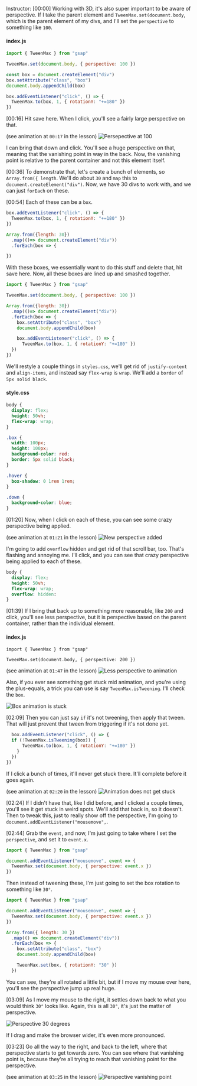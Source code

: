Instructor: [00:00] Working with 3D, it's also super important to be aware of perspective. If I take the parent element and `TweenMax.set(document.body`, which is the parent element of my divs, and I'll set the `perspective` to something like `100`.

#### index.js

```js
import { TweenMax } from "gsap"

TweenMax.set(document.body, { perspective: 100 })

const box = document.createElement("div")
box.setAttribute("class", "box")
document.body.appendChild(box)

box.addEventListener("click", () => {
  TweenMax.to(box, 1, { rotationY: "+=180" })
})
```

[00:16] Hit save here. When I click, you'll see a fairly large perspective on that.

(see animation at `00:17` in the lesson)
![Persepective at 100](https://res.cloudinary.com/dg3gyk0gu/image/upload/v1554515534/transcript-images/control-the-shared-3d-perspective-of-multiple-elements-with-greensock-perspective-100.jpg)

I can bring that down and click. You'll see a huge perspective on that, meaning that the vanishing point in way in the back. Now, the vanishing point is relative to the parent container and not this element itself.

[00:36] To demonstrate that, let's create a bunch of elements, so `Array.from({ length`. We'll do about `30` and `map` this to `document.createElement("div")`. Now, we have 30 divs to work with, and we can just `forEach` on these.

[00:54] Each of these can be a `box`.

```js
box.addEventListener("click", () => {
  TweenMax.to(box, 1, { rotationY: "+=180" })
})

Array.from({length: 30})
  .map(()=> document.createElement("div"))
  .forEach(box => {

})
```

With these boxes, we essentially want to do this stuff and delete that, hit save here. Now, all these boxes are lined up and smashed together.
 
```js
import { TweenMax } from "gsap"

TweenMax.set(document.body, { perspective: 100 })

Array.from({length: 30})
  .map(()=> document.createElement("div"))
  .forEach(box => {
    box.setAttribute("class", "box")
    document.body.appendChild(box)

    box.addEventListener("click", () => {
      TweenMax.to(box, 1, { rotationY: "+=180" })
  })
})

```

We'll restyle a couple things in `styles.css`, we'll get rid of `justify-content` and `align-items`, and instead say `flex-wrap` is `wrap`. We'll add a `border` of `5px solid black`.

#### style.css

```css
body {
  display: flex;
  height: 50vh;
  flex-wrap: wrap;
}

.box {
  width: 100px;
  height: 100px;
  background-color: red;
  border: 5px solid black;
}

.hover {
  box-shadow: 0 1rem 1rem;
}

.down {
  background-color: blue;
}
```

[01:20] Now, when I click on each of these, you can see some crazy perspective being applied.

(see animation at `01:21` in the lesson)
![New perspective added](https://res.cloudinary.com/dg3gyk0gu/image/upload/v1554515534/transcript-images/control-the-shared-3d-perspective-of-multiple-elements-with-greensock-new-perspective.jpg)

I'm going to add `overflow` hidden and get rid of that scroll bar, too. That's flashing and annoying me. I'll click, and you can see that crazy perspective being applied to each of these.

```css
body {
  display: flex;
  height: 50vh;
  flex-wrap: wrap;
  overflow: hidden: 
}
```

[01:39] If I bring that back up to something more reasonable, like `200` and click, you'll see less perspective, but it is perspective based on the parent container, rather than the individual element.

#### index.js

```
import { TweenMax } from "gsap"

TweenMax.set(document.body, { perspective: 200 })
```

(see animation at `01:47` in the lesson)
![Less perspective to animation](https://res.cloudinary.com/dg3gyk0gu/image/upload/v1554515535/transcript-images/control-the-shared-3d-perspective-of-multiple-elements-with-greensock-less-perspective.jpg)

Also, if you ever see something get stuck mid animation, and you're using the plus-equals, a trick you can use is say `TweenMax.isTweening`. I'll check the `box`.

![Box animation is stuck](https://res.cloudinary.com/dg3gyk0gu/image/upload/v1554515534/transcript-images/control-the-shared-3d-perspective-of-multiple-elements-with-greensock-box-animation-stuck.jpg)

[02:09] Then you can just say `if` it's not tweening, then apply that tween. That will just prevent that tween from triggering if it's not done yet.

```js
  box.addEventListener("click", () => {
  if (!TweenMax.isTweening(box)) {
      TweenMax.to(box, 1, { rotationY: "+=180" })  
    }   
  })
})
```

If I click a bunch of times, it'll never get stuck there. It'll complete before it goes again.

(see animation at `02:20` in the lesson)
![Animation does not get stuck](https://res.cloudinary.com/dg3gyk0gu/image/upload/v1554515535/transcript-images/control-the-shared-3d-perspective-of-multiple-elements-with-greensock-animation-does-not-get-stuck.jpg)

[02:24] If I didn't have that, like I did before, and I clicked a couple times, you'll see it get stuck in weird spots. We'll add that back in, so it doesn't. Then to tweak this, just to really show off the perspective, I'm going to `document.addEventListener("mousemove",`.

[02:44] Grab the `event`, and now, I'm just going to take where I set the `perspective`, and set it to `event.x`.

```js
import { TweenMax } from "gsap"

document.addEventListener("mousemove", event => {
  TweenMax.set(document.body, { perspective: event.x })
})
```

Then instead of tweening these, I'm just going to set the box rotation to something like `30°`. 

```js
import { TweenMax } from "gsap"

document.addEventListener("mousemove", event => {
  TweenMax.set(document.body, { perspective: event.x })
})

Array.from({ length: 30 })
  .map(() => document.createElement("div"))
  .forEach(box => {
    box.setAttribute("class", "box")
    document.body.appendChild(box)

    TweenMax.set(box, { rotationY: "30" })
  })
```

You can see, they're all rotated a little bit, but if I move my mouse over here, you'll see the perspective jump up real huge.

[03:09] As I move my mouse to the right, it settles down back to what you would think `30°` looks like. Again, this is all `30°`, it's just the matter of perspective.

![Perspective 30 degrees](https://res.cloudinary.com/dg3gyk0gu/image/upload/v1554515536/transcript-images/control-the-shared-3d-perspective-of-multiple-elements-with-greensock-perspective-30-degrees.jpg)

If I drag and make the browser wider, it's even more pronounced.

[03:23] Go all the way to the right, and back to the left, where that perspective starts to get towards zero. You can see where that vanishing point is, because they're all trying to reach that vanishing point for the perspective.

(see animation at `03:25` in the lesson)
![Perspective vanishing point](https://res.cloudinary.com/dg3gyk0gu/image/upload/v1554515536/transcript-images/control-the-shared-3d-perspective-of-multiple-elements-with-greensock-perspective-vanishing-point.jpg)